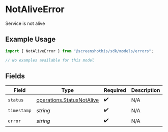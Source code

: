 # NotAliveError

Service is not alive

## Example Usage

```typescript
import { NotAliveError } from "@screenshothis/sdk/models/errors";

// No examples available for this model
```

## Fields

| Field                                                                  | Type                                                                   | Required                                                               | Description                                                            |
| ---------------------------------------------------------------------- | ---------------------------------------------------------------------- | ---------------------------------------------------------------------- | ---------------------------------------------------------------------- |
| `status`                                                               | [operations.StatusNotAlive](../../models/operations/statusnotalive.md) | :heavy_check_mark:                                                     | N/A                                                                    |
| `timestamp`                                                            | *string*                                                               | :heavy_check_mark:                                                     | N/A                                                                    |
| `error`                                                                | *string*                                                               | :heavy_check_mark:                                                     | N/A                                                                    |